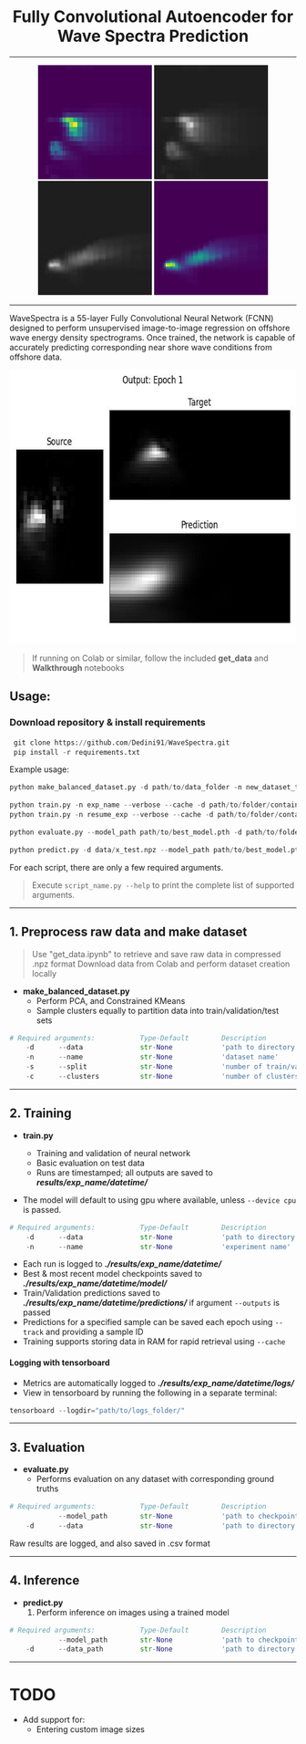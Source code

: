 <h1 align="center">Fully Convolutional Autoencoder for Wave Spectra Prediction</h1>

---

<p align="center">
   <img src="assets/Offshore_example.jpg" alt="Raw offshore spectra" style="height: 200px; width:200px;"/>
   <img src="assets/Offshore_proc.jpg" alt="Processed offshore spectra" style="height: 200px; width:200px;"/>
   <img src="assets/NearShore_proc.jpg" alt="Processed near shore spectra" style="height: 200px; width:200px;"/>
   <img src="assets/NearShore_example.jpg" alt="Raw near shore spectra" style="height: 200px; width:200px;"/>
</p>

---

WaveSpectra is a 55-layer Fully Convolutional Neural Network (FCNN) designed to perform unsupervised image-to-image regression on offshore wave energy density spectrograms. Once trained, the network is capable of accurately predicting corresponding near shore wave conditions from offshore data. 

<p align="center">
   <img src="assets/training.gif" alt="Tracked training sample" style="height: 480px; width:640px;"/>
</p>

> If running on Colab or similar, follow the included **get_data** and **Walkthrough** notebooks

## Usage:
### **Download repository & install requirements**
   ```python
    git clone https://github.com/Dedini91/WaveSpectra.git
    pip install -r requirements.txt
   ```

Example usage:
```python
python make_balanced_dataset.py -d path/to/data_folder -n new_dataset_test -c 50 --split 80 20 10
```
```python
python train.py -n exp_name --verbose --cache -d path/to/folder/containing/npz_files -b 1 -e 30 --lr 0.00001 --track 05902 --outputs --device cuda
python train.py -n resume_exp --verbose --cache -d path/to/folder/containing/npz_files --model_path path/to/model/last.pth --track 05902 --outputs --device cuda --resume
```
```python
python evaluate.py --model_path path/to/best_model.pth -d path/to/folder/containing/npz_files --verbose --device cuda
```
```python
python predict.py -d data/x_test.npz --model_path path/to/best_model.pth
```

For each script, there are only a few required arguments. 

> Execute `script_name.py --help` to print the complete list of supported arguments.

---

## 1. **Preprocess raw data and make dataset**
> Use "get_data.ipynb" to retrieve and save raw data in compressed .npz format
> Download data from Colab and perform dataset creation locally

* **make_balanced_dataset.py**
   * Perform PCA, and Constrained KMeans
   * Sample clusters equally to partition data into train/validation/test sets
 
```python
# Required arguments:           Type-Default        Description
    -d      --data              str-None            'path to directory containing .npz files'
    -n      --name              str-None            'dataset name'
    -s      --split             str-None            'number of train/val/test samples per cluster. e.g. --split 50 20 10"'
    -c      --clusters          str-None            'number of clusters (classes)'
```
---

## 2. **Training**
* **train.py**
   * Training and validation of neural network
   * Basic evaluation on test data
   * Runs are timestamped; all outputs are saved to ***results/exp_name/datetime/***

* The model will default to using gpu where available, unless `--device cpu` is passed.

```python
# Required arguments:           Type-Default        Description
    -d      --data              str-None            'path to directory containing .npz files'
    -n      --name              str-None            'experiment name'
```
* Each run is logged to ***./results/exp_name/datetime/***
* Best & most recent model checkpoints saved to ***./results/exp_name/datetime/model/***
* Train/Validation predictions saved to ***./results/exp_name/datetime/predictions/*** if argument ```--outputs``` is passed
* Predictions for a specified sample can be saved each epoch using ```--track``` and providing a sample ID
* Training supports storing data in RAM for rapid retrieval using ```--cache```

#### **Logging with tensorboard**
* Metrics are automatically logged to ***./results/exp_name/datetime/logs/***
* View in tensorboard by running the following in a separate terminal:
```python
tensorboard --logdir="path/to/logs_folder/"
```
---

## 3. **Evaluation**
* **evaluate.py**
   * Performs evaluation on any dataset with corresponding ground truths

```python
# Required arguments:           Type-Default        Description
            --model_path        str-None            'path to checkpoint'
    -d      --data              str-None            'path to directory containing .npz files'
```
Raw results are logged, and also saved in .csv format

---

## 4. **Inference**
* **predict.py**
   1. Perform inference on images using a trained model

```python
# Required arguments:           Type-Default        Description
            --model_path        str-None            'path to checkpoint'
    -d      --data_path         str-None            'path to directory containing .npz files'
```

---

# TODO

* Add support for:
   * Entering custom image sizes
